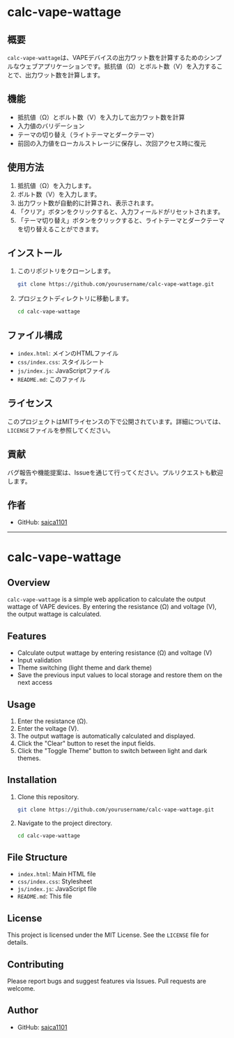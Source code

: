 # calc-vape-wattage

## 概要
`calc-vape-wattage`は、VAPEデバイスの出力ワット数を計算するためのシンプルなウェブアプリケーションです。抵抗値（Ω）とボルト数（V）を入力することで、出力ワット数を計算します。

## 機能
- 抵抗値（Ω）とボルト数（V）を入力して出力ワット数を計算
- 入力値のバリデーション
- テーマの切り替え（ライトテーマとダークテーマ）
- 前回の入力値をローカルストレージに保存し、次回アクセス時に復元

## 使用方法
1. 抵抗値（Ω）を入力します。
2. ボルト数（V）を入力します。
3. 出力ワット数が自動的に計算され、表示されます。
4. 「クリア」ボタンをクリックすると、入力フィールドがリセットされます。
5. 「テーマ切り替え」ボタンをクリックすると、ライトテーマとダークテーマを切り替えることができます。

## インストール
1. このリポジトリをクローンします。
    ```bash
    git clone https://github.com/yourusername/calc-vape-wattage.git
    ```
2. プロジェクトディレクトリに移動します。
    ```bash
    cd calc-vape-wattage
    ```

## ファイル構成
- `index.html`: メインのHTMLファイル
- `css/index.css`: スタイルシート
- `js/index.js`: JavaScriptファイル
- `README.md`: このファイル

## ライセンス
このプロジェクトはMITライセンスの下で公開されています。詳細については、`LICENSE`ファイルを参照してください。

## 貢献
バグ報告や機能提案は、Issueを通じて行ってください。プルリクエストも歓迎します。

## 作者
- GitHub: [saica1101](https://github.com/saica1101)

---

# calc-vape-wattage

## Overview
`calc-vape-wattage` is a simple web application to calculate the output wattage of VAPE devices. By entering the resistance (Ω) and voltage (V), the output wattage is calculated.

## Features
- Calculate output wattage by entering resistance (Ω) and voltage (V)
- Input validation
- Theme switching (light theme and dark theme)
- Save the previous input values to local storage and restore them on the next access

## Usage
1. Enter the resistance (Ω).
2. Enter the voltage (V).
3. The output wattage is automatically calculated and displayed.
4. Click the "Clear" button to reset the input fields.
5. Click the "Toggle Theme" button to switch between light and dark themes.

## Installation
1. Clone this repository.
    ```bash
    git clone https://github.com/yourusername/calc-vape-wattage.git
    ```
2. Navigate to the project directory.
    ```bash
    cd calc-vape-wattage
    ```

## File Structure
- `index.html`: Main HTML file
- `css/index.css`: Stylesheet
- `js/index.js`: JavaScript file
- `README.md`: This file

## License
This project is licensed under the MIT License. See the `LICENSE` file for details.

## Contributing
Please report bugs and suggest features via Issues. Pull requests are welcome.

## Author
- GitHub: [saica1101](https://github.com/saica1101)